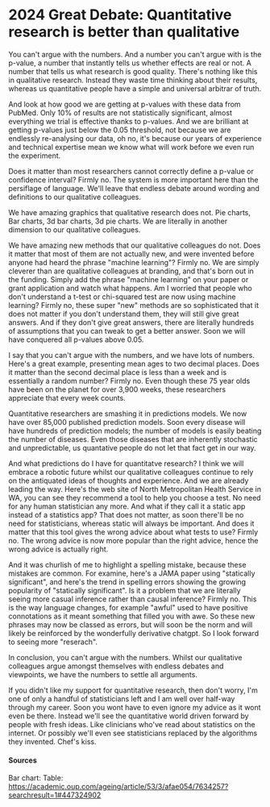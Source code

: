 # 2024 Great Debate: Quantitative research is better than qualitative

You can't argue with the numbers. And a number you can't argue with is the p-value, a number that instantly tells us whether effects are real or not. A number that tells us what research is good quality. There's nothing like this in qualitative research. Instead they waste time thinking about their results, whereas us quantitative people have a simple and universal arbitrar of truth.

And look at how good we are getting at p-values with these data from PubMed. Only 10% of results are not statistically significant, almost everything we trial is effective thanks to p-values. And we are brilliant at getting p-values just below the 0.05 threshold, not because we are endlessly re-analysing our data, oh no, it's because our years of experience and technical expertise mean we know what will work before we even run the experiment. 

Does it matter than most researchers cannot correctly define a p-value or confidence interval? Firmly no. The system is more important here than the persiflage of language. We'll leave that endless debate around wording and definitions to our qualitative colleagues. 

We have amazing graphics that qualitative research does not. Pie charts, Bar charts, 3d bar charts, 3d pie charts. We are literally in another dimension to our qualitative colleagues.

We have amazing new methods that our qualitative colleagues do not. Does it matter that most of them are not actually new, and were invented before anyone had heard the phrase "machine learning"? Firmly no. We are simply cleverer than are qualitative colleagues at branding, and that's born out in the funding. Simply add the phrase "machine learning" on your paper or grant application and watch what happens. Am I worried that people who don't understand a t-test or chi-squared test are now using machine learning? Firmly no, these super "new" methods are so sophisticated that it does not matter if you don't understand them, they will still give great answers. And if they don't give great answers, there are literally hundreds of assumptions that you can tweak to get a better answer. Soon we will have conquered all p-values above 0.05. 

I say that you can't argue with the numbers, and we have lots of numbers. Here's a great example, presenting mean ages to two decimal places. Does it matter than the second decimal place is less than a week and is essentially a random number? Firmly no. Even though these 75 year olds have been on the planet for over 3,900 weeks, these researchers appreciate that every week counts.

Quantitative researchers are smashing it in predictions models. We now have over 85,000 published prediction models. Soon every disease will have hundreds of prediction models; the number of models is easily beating the number of diseases. Even those diseases that are inherently stochastic and unpredictable, us quantative people do not let that fact get in our way. 

And what predictions do I have for quantitatve research? I think we will embrace a robotic future whilst our qualitative colleagues continue to rely on the antiquated ideas of thoughts and experience. And we are already leading the way. Here's the web site of North Metropolitan Health Service in WA, you can see they recommend a tool to help you choose a test. No need for any human statistician any more. And what if they call it a static app instead of a statistics app? That does not matter, as soon there'll be no need for statisticians, whereas static will always be important. And does it matter that this tool gives the wrong advice about what tests to use? Firmly no. The wrong advice is now more popular than the right advice, hence the wrong advice is actually right. 

And it was churlish of me to highlight a spelling mistake, because these mistakes are common. For examine, here's a JAMA paper using "statically significant", and here's the trend in spelling errors showing the growing popularity of "statically significant". Is it a problem that we are literally seeing more casual inference rather than causal inference? Firmly no. This is the way language changes, for example "awful" used to have positive connotations as it meant something that filled you with awe. So these new phrases may now be classed as errors, but will soon be the norm and will likely be reinforced by the wonderfully derivative chatgpt. So I look forward to seeing more "reserach". 

In conclusion, you can't argue with the numbers. Whilst our qualitative colleagues argue amongst themselves with endless debates and viewpoints, we have the numbers to settle all arguments.

If you didn't like my support for quantitative research, then don't worry, I'm one of only a handful of statisticians left and I am well over half-way through my career. Soon you wont have to even ignore my advice as it wont even be there. Instead we'll see the quantitative world driven forward by people with fresh ideas. Like clinicians who've read about statistics on the internet. Or possibly we'll even see statisticians replaced by the algorithms they invented. Chef's kiss.


#### Sources

Bar chart: 
Table: https://academic.oup.com/ageing/article/53/3/afae054/7634257?searchresult=1#447324902
